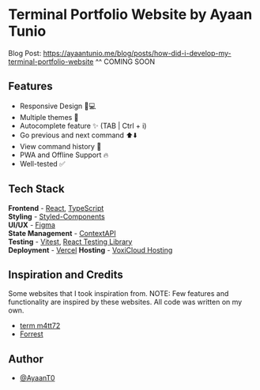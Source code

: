 # Terminal Portfolio Website by Ayaan Tunio
Blog Post: https://ayaantunio.me/blog/posts/how-did-i-develop-my-terminal-portfolio-website
^^ COMING SOON

## Features
- Responsive Design 📱💻
- Multiple themes 🎨
- Autocomplete feature ✨ (TAB | Ctrl + i)
- Go previous and next command ⬆️⬇️
- View command history 📖
- PWA and Offline Support 🔥
- Well-tested ✅

## Tech Stack
**Frontend** - [React](https://reactjs.org/), [TypeScript](https://www.typescriptlang.org/)  
**Styling** - [Styled-Components](https://styled-components.com/)  
**UI/UX** - [Figma](https://figma.com/)  
**State Management** - [ContextAPI](https://reactjs.org/docs/context.html)  
**Testing** - [Vitest](https://vitest.dev/), [React Testing Library](https://testing-library.com/)  
**Deployment** - [Vercel](https://vercel.app/)
**Hosting** - [VoxiCloud Hosting](https://voxicloud.tech/)


## Inspiration and Credits
Some websites that I took inspiration from. NOTE: Few features and functionality are inspired by these websites. All code was written on my own.

- [term m4tt72](https://term.m4tt72.com/)
- [Forrest](https://fkcodes.com/)

## Author
- [@AyaanT0](https://ayaantunio.me)
